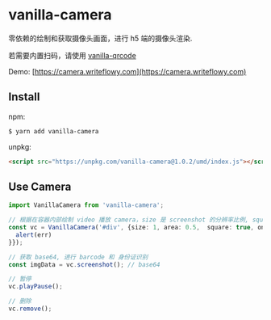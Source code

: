 # vanilla-camera

零依赖的绘制和获取摄像头画面，进行 h5 端的摄像头渲染.

若需要内置扫码，请使用 [vanilla-qrcode](https://github.com/ymzuiku/vanilla-qrcode)

Demo: [https://camera.writeflowy.com](https://camera.writeflowy.com)

## Install

npm:

```sh
$ yarn add vanilla-camera
```

unpkg:

```html
<script src="https://unpkg.com/vanilla-camera@1.0.2/umd/index.js"></script>
```

## Use Camera

```ts
import VanillaCamera from 'vanilla-camera';

// 根据在容器内部绘制 video 播放 camera，size 是 screenshot 的分辨率比例, square: 是否仅读取正方形，这对 QRCode 场景非常有用，可以减少较多不必要的解析空间
const vc = VanillaCamera('#div', {size: 1, area: 0.5,  square: true, onError:(err)=>{
  alert(err)
}});

// 获取 base64, 进行 barcode 和 身份证识别
const imgData = vc.screenshot(); // base64

// 暂停
vc.playPause();

// 删除
vc.remove();

```

